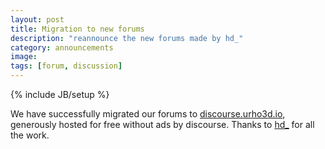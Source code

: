 ```yaml
---
layout: post
title: Migration to new forums
description: "reannounce the new forums made by hd_"
category: announcements
image:
tags: [forum, discussion]
---
```

{% include JB/setup %}

We have successfully migrated our forums to [discourse.urho3d.io](http://discourse.urho3d.io/), generously hosted for free without ads by discourse. Thanks to [hd_](https://github.com/urho3d/Urho3D/issues/1505) for all the work.
